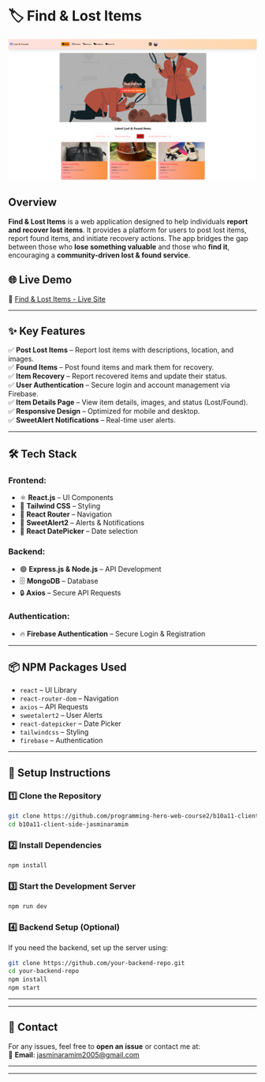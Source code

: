 
# 🏷️ Find & Lost Items

![Find & Lost Items](./src/assets/imgs/image.png)  

## Overview  
**Find & Lost Items** is a web application designed to help individuals **report and recover lost items**. It provides a platform for users to post lost items, report found items, and initiate recovery actions. The app bridges the gap between those who **lose something valuable** and those who **find it**, encouraging a **community-driven lost & found service**.

## 🌐 Live Demo  
🔗 [Find & Lost Items - Live Site](https://found-lost-items.netlify.app)  

---

## ✨ Key Features  
✅ **Post Lost Items** – Report lost items with descriptions, location, and images.  
✅ **Found Items** – Post found items and mark them for recovery.  
✅ **Item Recovery** – Report recovered items and update their status.  
✅ **User Authentication** – Secure login and account management via Firebase.  
✅ **Item Details Page** – View item details, images, and status (Lost/Found).  
✅ **Responsive Design** – Optimized for mobile and desktop.  
✅ **SweetAlert Notifications** – Real-time user alerts.  

---

## 🛠️ Tech Stack  

### **Frontend:**  
- ⚛️ **React.js** – UI Components  
- 🎨 **Tailwind CSS** – Styling  
- 🔗 **React Router** – Navigation  
- 🔔 **SweetAlert2** – Alerts & Notifications  
- 📅 **React DatePicker** – Date selection  

### **Backend:**  
- 🟢 **Express.js & Node.js** – API Development  
- 🗄️ **MongoDB** – Database  
- 🔒 **Axios** – Secure API Requests  

### **Authentication:**  
- 🔥 **Firebase Authentication** – Secure Login & Registration  

---

## 📦 NPM Packages Used  
- `react` – UI Library  
- `react-router-dom` – Navigation  
- `axios` – API Requests  
- `sweetalert2` – User Alerts  
- `react-datepicker` – Date Picker  
- `tailwindcss` – Styling  
- `firebase` – Authentication  

---

## 🚀 Setup Instructions  

### **1️⃣ Clone the Repository**  
```bash
git clone https://github.com/programming-hero-web-course2/b10a11-client-side-jasminaramim.git
cd b10a11-client-side-jasminaramim
```

### **2️⃣ Install Dependencies**  
```bash
npm install
```

### **3️⃣ Start the Development Server**  
```bash
npm run dev
```

### **4️⃣ Backend Setup (Optional)**  
If you need the backend, set up the server using:  
```bash
git clone https://github.com/your-backend-repo.git
cd your-backend-repo
npm install
npm start
```

---



---

## 📧 Contact  
For any issues, feel free to **open an issue** or contact me at:  
📩 **Email**: jasminaramim2005@gmail.com  

---



---
